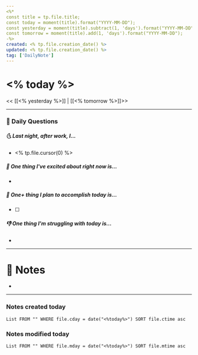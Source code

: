 ```yaml
---
<%*
const title = tp.file.title;
const today = moment(title).format("YYYY-MM-DD");
const yesterday = moment(title).subtract(1, 'days').format("YYYY-MM-DD");
const tomorrow = moment(title).add(1, 'days').format("YYYY-MM-DD");
-%>
created: <% tp.file.creation_date() %>
updated: <% tp.file.creation_date() %>
tag: ['DailyNote']
---
```


# <% today %>

<< [[<% yesterday %>]] | [[<% tomorrow %>]]>>

---
### 📅 Daily Questions

##### 🌜 Last night, after work, I...

- <% tp.file.cursor(0) %>

##### 🙌 One thing I've excited about right now is...

- 

##### 🚀 One+ thing I plan to accomplish today is...

- [ ] 

##### 👎 One thing I'm struggling with today is...

- 

---

# 📝 Notes

- 

---

### Notes created today

```dataview
List FROM "" WHERE file.cday = date("<%today%>") SORT file.ctime asc
```

### Notes modified today

```dataview
List FROM "" WHERE file.mday = date("<%today%>") SORT file.mtime asc
```